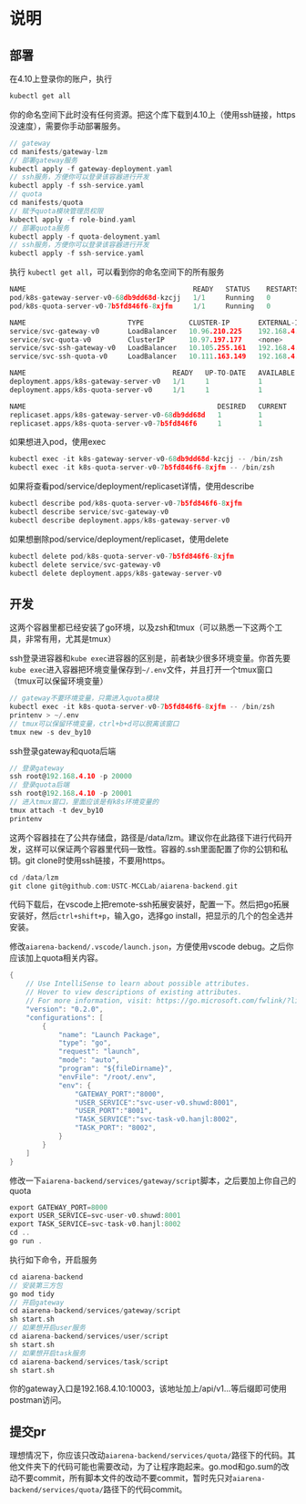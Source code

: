 # 说明

## 部署

在4.10上登录你的账户，执行

```c
kubectl get all
```

你的命名空间下此时没有任何资源。把这个库下载到4.10上（使用ssh链接，https没速度），需要你手动部署服务。

```c
// gateway
cd manifests/gateway-lzm
// 部署gateway服务
kubectl apply -f gateway-deployment.yaml
// ssh服务，方便你可以登录该容器进行开发
kubectl apply -f ssh-service.yaml
// quota
cd manifests/quota
// 赋予quota模块管理员权限
kubectl apply -f role-bind.yaml
// 部署quota服务
kubectl apply -f quota-deloyment.yaml
// ssh服务，方便你可以登录该容器进行开发
kubectl apply -f ssh-service.yaml
```

执行 `kubectl get all`，可以看到你的命名空间下的所有服务

```c
NAME                                         READY   STATUS    RESTARTS   AGE
pod/k8s-gateway-server-v0-68db9dd68d-kzcjj   1/1     Running   0          110s
pod/k8s-quota-server-v0-7b5fd846f6-8xjfm     1/1     Running   0          14s

NAME                         TYPE           CLUSTER-IP       EXTERNAL-IP    PORT(S)     AGE
service/svc-gateway-v0       LoadBalancer   10.96.210.225    192.168.4.10   10003/TCP   110s
service/svc-quota-v0         ClusterIP      10.97.197.177    <none>         8003/TCP    14s
service/svc-ssh-gateway-v0   LoadBalancer   10.105.255.161   192.168.4.10   20000/TCP   116s
service/svc-ssh-quota-v0     LoadBalancer   10.111.163.149   192.168.4.10   20001/TCP   20s

NAME                                    READY   UP-TO-DATE   AVAILABLE   AGE
deployment.apps/k8s-gateway-server-v0   1/1     1            1           110s
deployment.apps/k8s-quota-server-v0     1/1     1            1           14s

NAME                                               DESIRED   CURRENT   READY   AGE
replicaset.apps/k8s-gateway-server-v0-68db9dd68d   1         1         1       110s
replicaset.apps/k8s-quota-server-v0-7b5fd846f6     1         1         1       14s
```

如果想进入pod，使用exec

```c
kubectl exec -it k8s-gateway-server-v0-68db9dd68d-kzcjj -- /bin/zsh
kubectl exec -it k8s-quota-server-v0-7b5fd846f6-8xjfm -- /bin/zsh
```

如果将查看pod/service/deployment/replicaset详情，使用describe

```c
kubectl describe pod/k8s-quota-server-v0-7b5fd846f6-8xjfm
kubectl describe service/svc-gateway-v0 
kubectl describe deployment.apps/k8s-gateway-server-v0
```

如果想删除pod/service/deployment/replicaset，使用delete

```c
kubectl delete pod/k8s-quota-server-v0-7b5fd846f6-8xjfm
kubectl delete service/svc-gateway-v0 
kubectl delete deployment.apps/k8s-gateway-server-v0
```

## 开发

这两个容器里都已经安装了go环境，以及zsh和tmux（可以熟悉一下这两个工具，非常有用，尤其是tmux）

ssh登录进容器和`kube exec`进容器的区别是，前者缺少很多环境变量。你首先要`kube exec`进入容器把环境变量保存到`~/.env`文件，并且打开一个tmux窗口（tmux可以保留环境变量）

```c
// gateway不要环境变量，只需进入quota模块
kubectl exec -it k8s-quota-server-v0-7b5fd846f6-8xjfm -- /bin/zsh
printenv > ~/.env
// tmux可以保留环境变量，ctrl+b+d可以脱离该窗口
tmux new -s dev_by10
```

ssh登录gateway和quota后端

```c
// 登录gateway
ssh root@192.168.4.10 -p 20000
// 登录quota后端
ssh root@192.168.4.10 -p 20001
// 进入tmux窗口，里面应该是有k8s环境变量的
tmux attach -t dev_by10
printenv
```

这两个容器挂在了公共存储盘，路径是/data/lzm。建议你在此路径下进行代码开发，这样可以保证两个容器里代码一致性。容器的.ssh里面配置了你的公钥和私钥。git clone时使用ssh链接，不要用https。

```c
cd /data/lzm
git clone git@github.com:USTC-MCCLab/aiarena-backend.git
```

代码下载后，在vscode上把remote-ssh拓展安装好，配置一下。然后把go拓展安装好，然后`ctrl+shift+p`，输入go，选择go install，把显示的几个的包全选并安装。

修改`aiarena-backend/.vscode/launch.json`，方便使用vscode debug。之后你应该加上quota相关内容。

```c
{
    // Use IntelliSense to learn about possible attributes.
    // Hover to view descriptions of existing attributes.
    // For more information, visit: https://go.microsoft.com/fwlink/?linkid=830387
    "version": "0.2.0",
    "configurations": [
        {
            "name": "Launch Package",
            "type": "go",
            "request": "launch",
            "mode": "auto",
            "program": "${fileDirname}",
            "envFile": "/root/.env",
            "env": {
                "GATEWAY_PORT":"8000", 
                "USER_SERVICE":"svc-user-v0.shuwd:8001", 
                "USER_PORT":"8001", 
                "TASK_SERVICE":"svc-task-v0.hanjl:8002", 
                "TASK_PORT": "8002",
            }
        }
    ]
}
```

修改一下`aiarena-backend/services/gateway/script`脚本，之后要加上你自己的quota

```c
export GATEWAY_PORT=8000
export USER_SERVICE=svc-user-v0.shuwd:8001
export TASK_SERVICE=svc-task-v0.hanjl:8002
cd ..
go run .
```

执行如下命令，开启服务

```c
cd aiarena-backend
// 安装第三方包
go mod tidy
// 开启gateway
cd aiarena-backend/services/gateway/script
sh start.sh
// 如果想开启user服务
cd aiarena-backend/services/user/script
sh start.sh
// 如果想开启task服务
cd aiarena-backend/services/task/script
sh start.sh
```

你的gateway入口是192.168.4.10:10003，该地址加上/api/v1...等后缀即可使用postman访问。

## 提交pr

理想情况下，你应该只改动`aiarena-backend/services/quota/`路径下的代码。其他文件夹下的代码可能也需要改动，为了让程序跑起来。go.mod和go.sum的改动不要commit，所有脚本文件的改动不要commit，暂时先只对`aiarena-backend/services/quota/`路径下的代码commit。
